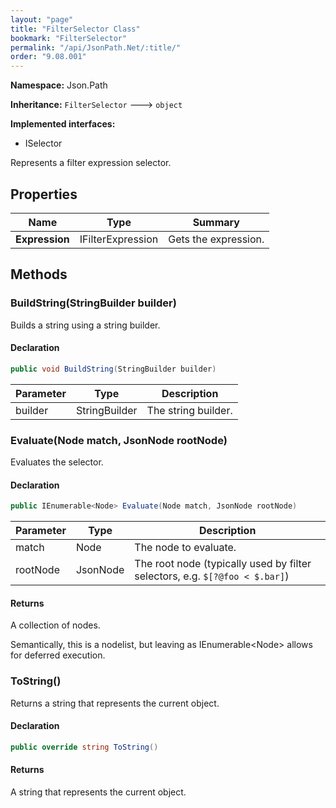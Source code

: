 ```yaml
---
layout: "page"
title: "FilterSelector Class"
bookmark: "FilterSelector"
permalink: "/api/JsonPath.Net/:title/"
order: "9.08.001"
---
```

**Namespace:** Json.Path

**Inheritance:**
`FilterSelector`
 🡒 
`object`

**Implemented interfaces:**

- ISelector

Represents a filter expression selector.

## Properties

| Name | Type | Summary |
|---|---|---|
| **Expression** | IFilterExpression | Gets the expression. |

## Methods

### BuildString(StringBuilder builder)

Builds a string using a string builder.

#### Declaration

```c#
public void BuildString(StringBuilder builder)
```

| Parameter | Type | Description |
|---|---|---|
| builder | StringBuilder | The string builder. |


### Evaluate(Node match, JsonNode rootNode)

Evaluates the selector.

#### Declaration

```c#
public IEnumerable<Node> Evaluate(Node match, JsonNode rootNode)
```

| Parameter | Type | Description |
|---|---|---|
| match | Node | The node to evaluate. |
| rootNode | JsonNode | The root node (typically used by filter selectors, e.g. `$[?@foo < $.bar]`) |


#### Returns

A collection of nodes.
            
Semantically, this is a nodelist, but leaving as IEnumerable&lt;Node&gt; allows for deferred execution.

### ToString()

Returns a string that represents the current object.

#### Declaration

```c#
public override string ToString()
```


#### Returns

A string that represents the current object.

